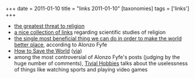 +++
date = 2011-01-10
title = "links 2011-01-10"
[taxonomies]
tags = ['links']
+++

-   [the greatest threat to religion]
-   [a nice collection of links] regarding scientific studies of
    religion
-   [the single most beneficial thing we can do in order to make the
    world better place], according to Alonzo Fyfe
-   [How to Save the World] ([via])
-   among the most controversial of Alonzo Fyfe's posts (judging by the
    huge number of comments), [Tivial Hobbies] talks about the
    uselessness of things like watching sports and playing video games

  [the greatest threat to religion]: http://www.edge.org/3rd_culture/paul07/paul07_index.html
  [a nice collection of links]: http://commonsenseatheism.com/?p=13688
  [the single most beneficial thing we can do in order to make the world
  better place]: http://commonsenseatheism.com/?p=9539
  [How to Save the World]: http://lesswrong.com/lw/373/how_to_save_the_world/
  [via]: http://commonsenseatheism.com/?p=12297
  [Tivial Hobbies]: http://commonsenseatheism.com/?p=9537
